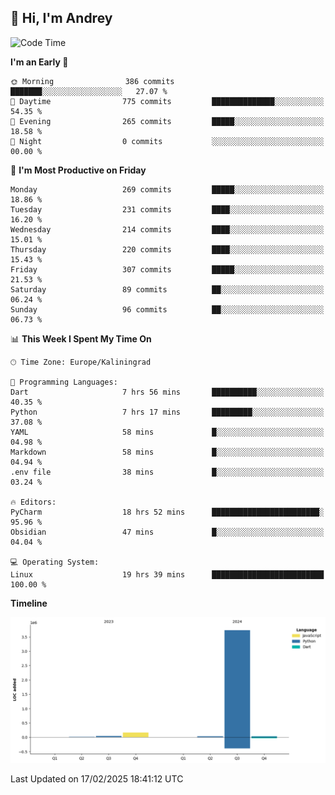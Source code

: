 ## 👋 Hi, I'm Andrey

<!--START_SECTION:waka-->
![Code Time](http://img.shields.io/badge/Code%20Time-763%20hrs%2040%20mins-blue)

**I'm an Early 🐤** 

```text
🌞 Morning                386 commits         ███████░░░░░░░░░░░░░░░░░░   27.07 % 
🌆 Daytime                775 commits         ██████████████░░░░░░░░░░░   54.35 % 
🌃 Evening                265 commits         █████░░░░░░░░░░░░░░░░░░░░   18.58 % 
🌙 Night                  0 commits           ░░░░░░░░░░░░░░░░░░░░░░░░░   00.00 % 
```
📅 **I'm Most Productive on Friday** 

```text
Monday                   269 commits         █████░░░░░░░░░░░░░░░░░░░░   18.86 % 
Tuesday                  231 commits         ████░░░░░░░░░░░░░░░░░░░░░   16.20 % 
Wednesday                214 commits         ████░░░░░░░░░░░░░░░░░░░░░   15.01 % 
Thursday                 220 commits         ████░░░░░░░░░░░░░░░░░░░░░   15.43 % 
Friday                   307 commits         █████░░░░░░░░░░░░░░░░░░░░   21.53 % 
Saturday                 89 commits          ██░░░░░░░░░░░░░░░░░░░░░░░   06.24 % 
Sunday                   96 commits          ██░░░░░░░░░░░░░░░░░░░░░░░   06.73 % 
```


📊 **This Week I Spent My Time On** 

```text
🕑︎ Time Zone: Europe/Kaliningrad

💬 Programming Languages: 
Dart                     7 hrs 56 mins       ██████████░░░░░░░░░░░░░░░   40.35 % 
Python                   7 hrs 17 mins       █████████░░░░░░░░░░░░░░░░   37.08 % 
YAML                     58 mins             █░░░░░░░░░░░░░░░░░░░░░░░░   04.98 % 
Markdown                 58 mins             █░░░░░░░░░░░░░░░░░░░░░░░░   04.94 % 
.env file                38 mins             █░░░░░░░░░░░░░░░░░░░░░░░░   03.24 % 

🔥 Editors: 
PyCharm                  18 hrs 52 mins      ████████████████████████░   95.96 % 
Obsidian                 47 mins             █░░░░░░░░░░░░░░░░░░░░░░░░   04.04 % 

💻 Operating System: 
Linux                    19 hrs 39 mins      █████████████████████████   100.00 % 
```

**Timeline**

![Lines of Code chart](https://raw.githubusercontent.com/Mist3s/Mist3s/main/assets/bar_graph.png)


 Last Updated on 17/02/2025 18:41:12 UTC
<!--END_SECTION:waka-->

